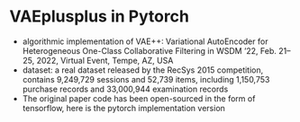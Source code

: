 # VAEplusplus in Pytorch
- algorithmic implementation of VAE++: Variational AutoEncoder for Heterogeneous One-Class Collaborative Filtering in WSDM ’22, Feb. 21–25, 2022, Virtual Event, Tempe, AZ, USA
- dataset: a real dataset released by the RecSys 2015 competition, contains 9,249,729 sessions and 52,739 items, including 1,150,753 purchase records and 33,000,944 examination records
- The original paper code has been open-sourced in the form of tensorflow, here is the pytorch implementation version
